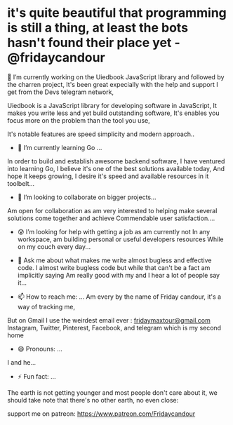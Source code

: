 #  it's quite beautiful that programming is still a thing, at least the bots hasn't found their place yet -@fridaycandour

<!--
**FridayCandour/FridayCandour** is a ✨ _special_ ✨ repository because its `README.md` (this file) appears on your GitHub profile.

Here are some ideas to get you started:
-->
 🔭 I’m currently working on the Uiedbook JavaScript library
 and followed by the charren project,
It's been great expecially with the help and support I get
from the Devs telegram network, 

Uiedbook is a JavaScript library for developing software in JavaScript,
It makes you write less and yet build outstanding software,
It's enables you focus more on the problem than the tool you use,

It's notable features are speed simplicity and modern approach..


- 🌱 I’m currently learning Go ...

In order to build and establish awesome backend software,
I have ventured into learning Go, I believe it's one of the best solutions available today,
And hope it keeps growing, I desire it's speed and available resources in it toolbelt...


- 👯 I’m looking to collaborate on bigger projects...

Am open for collaboration as am very interested to helping make several solutions come together and achieve 
Commendable user satisfaction....

- 😰 I’m looking for help with getting a job as am currently not
In any workspace, am building personal or useful developers resources
While on my couch every day...


- 💬 Ask me about what makes me write almost bugless and effective code.
I almost write bugless code but while that can't be a fact am implicitly saying
Am really good with my and I hear a lot of people say it...


- 📫 How to reach me: ...
Am every by the name of Friday candour, it's a way of tracking me,

But on Gmail I use the weirdest email ever : fridaymaxtour@gmail.com
Instagram, Twitter, Pinterest, Facebook, and telegram which is my second home


- 😄 Pronouns: ...

I and he...

- ⚡ Fun fact: ...

The earth is not getting younger and most people don't care about it, we should take note that there's no other earth, no even close:


support me on patreon: https://www.patreon.com/Fridaycandour
